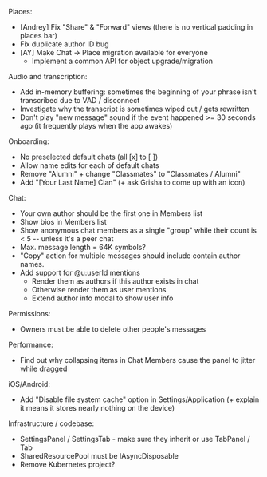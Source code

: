 Places:
- [Andrey] Fix "Share" & "Forward" views (there is no vertical padding in places bar)
- Fix duplicate author ID bug
- [AY] Make Chat -> Place migration available for everyone
    - Implement a common API for object upgrade/migration

Audio and transcription:
- Add in-memory buffering: sometimes the beginning of your phrase isn't transcribed due to VAD / disconnect
- Investigate why the transcript is sometimes wiped out / gets rewritten
- Don't play "new message" sound if the event happened >= 30 seconds ago (it frequently plays when the app awakes)

Onboarding:
- No preselected default chats (all [x] to [ ])
- Allow name edits for each of default chats
- Remove "Alumni" + change "Classmates" to "Classmates / Alumni"
- Add "[Your Last Name] Clan" (+ ask Grisha to come up with an icon)

Chat:
- Your own author should be the first one in Members list
- Show bios in Members list
- Show anonymous chat members as a single "group" while their count is < 5 -- unless it's a peer chat
- Max. message length = 64K symbols?
- "Copy" action for multiple messages should include contain author names.
- Add support for @u:userId mentions
  - Render them as authors if this author exists in chat
  - Otherwise render them as user mentions
  - Extend author info modal to show user info

Permissions:
- Owners must be able to delete other people's messages

Performance:
- Find out why collapsing items in Chat Members cause the panel to jitter while dragged 

iOS/Android:
- Add "Disable file system cache" option in Settings/Application (+ explain it means it stores nearly nothing on the device)

Infrastructure / codebase:
- SettingsPanel / SettingsTab - make sure they inherit or use TabPanel / Tab
- SharedResourcePool must be IAsyncDisposable
- Remove Kubernetes project?
